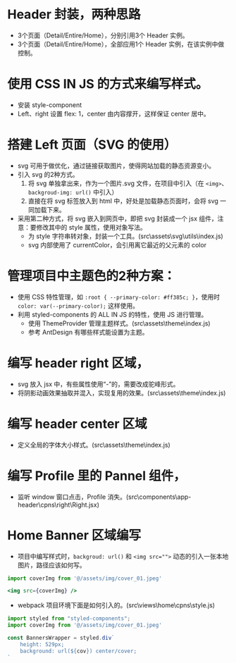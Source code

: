 # Header 封装，两种思路

- 3个页面（Detail/Entire/Home），分别引用3个 Header 实例。
- 3个页面（Detail/Entire/Home），全部应用1个 Header 实例，在该实例中做控制。

# 使用 CSS IN JS 的方式来编写样式。

- 安装 style-component
- Left、right 设置 flex: 1，center 由内容撑开，这样保证 center 居中。

# 搭建 Left 页面（SVG 的使用）

- svg 可用于做优化，通过链接获取图片，使得网站加载的静态资源变小。
- 引入 svg 的2种方式。
	1. 将 svg 单独拿出来，作为一个图片.svg 文件，在项目中引入（在 `<img>`、`backgroud-img: url()` 中引入）
	2. 直接在将 svg 标签放入到 html 中，好处是加载静态页面时，会将 svg 一同加载下来。
- 采用第二种方式，将 svg 嵌入到网页中，即把 svg 封装成一个 jsx 组件，注意：要修改其中的 style 属性，使用对象写法。
	- 为 style 字符串转对象，封装一个工具。(src\assets\svg\utils\index.js)
	- svg 内部使用了 currentColor，会引用离它最近的父元素的 color

# 管理项目中主题色的2种方案：

- 使用 CSS 特性管理，如 `:root { --primary-color: #ff385c; }`，使用时 `color: var(--primary-color);` 这样使用。
- 利用 styled-components 的 ALL IN JS 的特性，使用 JS 进行管理。
	- 使用 ThemeProvider 管理主题样式。(src\assets\theme\index.js)
	- 参考 AntDesign 有哪些样式能设置为主题。

# 编写 header right 区域，

- svg 放入 jsx 中，有些属性使用“-”的，需要改成驼峰形式。
- 将阴影动画效果抽取并混入，实现复用的效果。(src\assets\theme\index.js)

# 编写 header center 区域

- 定义全局的字体大小样式。(src\assets\theme\index.js)

# 编写 Profile 里的 Pannel 组件，

- 监听 window 窗口点击，Profile 消失。(src\components\app-header\cpns\right\Right.jsx)

# Home Banner 区域编写

- 项目中编写样式时，`backgroud: url()` 和 `<img src="">` 动态的引入一张本地图片，路径应该如何写。

```jsx
import coverImg from '@/assets/img/cover_01.jpeg'

<img src={coverImg} />
```

- webpack 项目环境下面是如何引入的。(src\views\home\cpns\style.js)

```jsx
import styled from "styled-components";
import coverImg from '@/assets/img/cover_01.jpeg'

const BannersWrapper = styled.div`
	height: 529px;
	background: url(${cov}) center/cover;
`
```

